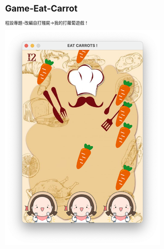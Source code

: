 # Game-Eat-Carrot
程設專題-改編自打殭屍->我的打蘿蔔遊戲！

![image](https://github.com/elsie43/Game-Eat-Carrot/blob/main/game_img.png)
